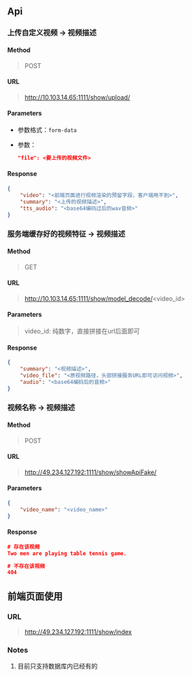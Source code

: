 ## Api

### 上传自定义视频 -> 视频描述

#### Method

> POST

#### URL

> http://10.103.14.65:1111/show/upload/

#### Parameters

- 参数格式：`form-data`

- 参数：

  ```json
  "file": <要上传的视频文件>
  ```

  

#### Response

```json
{
	"video": "<前端页面进行视频渲染的预留字段，客户端用不到>",
	"summary": "<上传的视频描述>",
	"tts_audio": "<base64编码过后的wav音频>"
}
```



### 服务端缓存好的视频特征 -> 视频描述

#### Method

> GET

#### URL

> http://10.103.14.65:1111/show/model_decode/<video_id>

#### Parameters

> video_id: 纯数字，直接拼接在url后面即可

#### Response

```json
{
	"summary": "<视频描述>",
	"video_file": "<原视频路径，头部拼接服务URL即可访问视频>",
	"audio": "<base64编码后的音频>"
}
```



### 视频名称 -> 视频描述

#### Method

> POST

#### URL

> http://49.234.127.192:1111/show/showApiFake/

#### Parameters

```json
{
    "video_name": "<video_name>"
}
```

#### Response

```json
# 存在该视频
Two men are playing table tennis game.

# 不存在该视频
404
```



## 前端页面使用

### URL

> http://49.234.127.192:1111/show/index

### Notes

1. 目前只支持数据库内已经有的